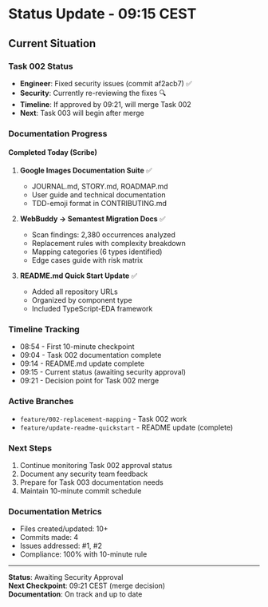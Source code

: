 # Status Update - 09:15 CEST

## Current Situation

### Task 002 Status
- **Engineer**: Fixed security issues (commit af2acb7) ✅
- **Security**: Currently re-reviewing the fixes 🔍
- **Timeline**: If approved by 09:21, will merge Task 002
- **Next**: Task 003 will begin after merge

### Documentation Progress

#### Completed Today (Scribe)
1. **Google Images Documentation Suite** ✅
   - JOURNAL.md, STORY.md, ROADMAP.md
   - User guide and technical documentation
   - TDD-emoji format in CONTRIBUTING.md

2. **WebBuddy → Semantest Migration Docs** ✅
   - Scan findings: 2,380 occurrences analyzed
   - Replacement rules with complexity breakdown
   - Mapping categories (6 types identified)
   - Edge cases guide with risk matrix

3. **README.md Quick Start Update** ✅
   - Added all repository URLs
   - Organized by component type
   - Included TypeScript-EDA framework

### Timeline Tracking
- 08:54 - First 10-minute checkpoint
- 09:04 - Task 002 documentation complete
- 09:14 - README.md update complete
- 09:15 - Current status (awaiting security approval)
- 09:21 - Decision point for Task 002 merge

### Active Branches
- `feature/002-replacement-mapping` - Task 002 work
- `feature/update-readme-quickstart` - README update (complete)

### Next Steps
1. Continue monitoring Task 002 approval status
2. Document any security team feedback
3. Prepare for Task 003 documentation needs
4. Maintain 10-minute commit schedule

### Documentation Metrics
- Files created/updated: 10+
- Commits made: 4
- Issues addressed: #1, #2
- Compliance: 100% with 10-minute rule

---

**Status**: Awaiting Security Approval  
**Next Checkpoint**: 09:21 CEST (merge decision)  
**Documentation**: On track and up to date